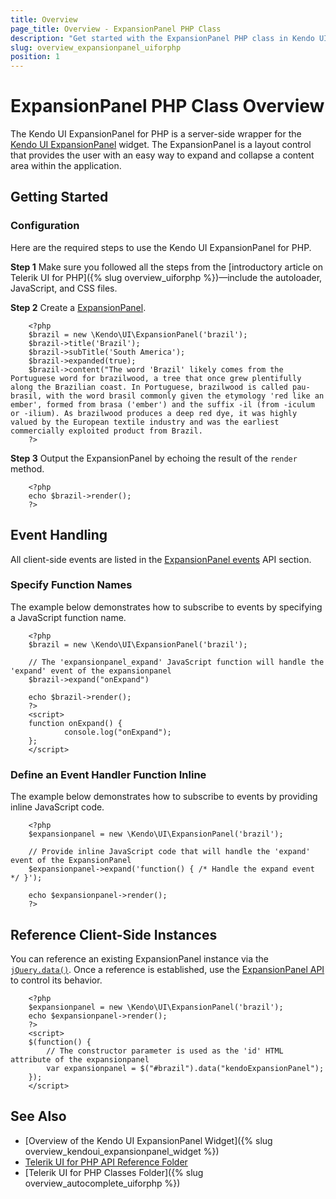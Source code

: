 ```yaml
---
title: Overview
page_title: Overview - ExpansionPanel PHP Class
description: "Get started with the ExpansionPanel PHP class in Kendo UI."
slug: overview_expansionpanel_uiforphp
position: 1
---
```


# ExpansionPanel PHP Class Overview

The Kendo UI ExpansionPanel for PHP is a server-side wrapper for the [Kendo UI ExpansionPanel](/api/javascript/ui/expansionpanel) widget.
The ExpansionPanel is a layout control that provides the user with an easy way to expand and collapse a content area within the application.

## Getting Started

### Configuration

Here are the required steps to use the Kendo UI ExpansionPanel for PHP.

**Step 1** Make sure you followed all the steps from the [introductory article on Telerik UI for PHP]({% slug overview_uiforphp %})&mdash;include the autoloader, JavaScript, and CSS files.

**Step 2** Create a [ExpansionPanel](/api/php/Kendo/UI/ExpansionPanel).


        <?php
        $brazil = new \Kendo\UI\ExpansionPanel('brazil');
        $brazil->title('Brazil');
        $brazil->subTitle('South America');
        $brazil->expanded(true);
        $brazil->content("The word 'Brazil' likely comes from the Portuguese word for brazilwood, a tree that once grew plentifully along the Brazilian coast. In Portuguese, brazilwood is called pau-brasil, with the word brasil commonly given the etymology 'red like an ember', formed from brasa ('ember') and the suffix -il (from -iculum or -ilium). As brazilwood produces a deep red dye, it was highly valued by the European textile industry and was the earliest commercially exploited product from Brazil.
        ?>

**Step 3** Output the ExpansionPanel by echoing the result of the `render` method.


        <?php
        echo $brazil->render();
        ?>

## Event Handling

All client-side events are listed in the [ExpansionPanel events](/api/javascript/ui/expansionpanel#events) API section.

### Specify Function Names

The example below demonstrates how to subscribe to events by specifying a JavaScript function name.



        <?php
        $brazil = new \Kendo\UI\ExpansionPanel('brazil');

        // The 'expansionpanel_expand' JavaScript function will handle the 'expand' event of the expansionpanel
        $brazil->expand("onExpand")

        echo $brazil->render();
        ?>
        <script>
        function onExpand() {
                console.log("onExpand");
        };
        </script>

### Define an Event Handler Function Inline

The example below demonstrates how to subscribe to events by providing inline JavaScript code.



        <?php
        $expansionpanel = new \Kendo\UI\ExpansionPanel('brazil');

        // Provide inline JavaScript code that will handle the 'expand' event of the ExpansionPanel
        $expansionpanel->expand('function() { /* Handle the expand event */ }');

        echo $expansionpanel->render();
        ?>

<!--*-->
## Reference Client-Side Instances

You can reference an existing ExpansionPanel instance via the [`jQuery.data()`](https://api.jquery.com/jQuery.data/). Once a reference is established, use the [ExpansionPanel API](/api/javascript/ui/expansionpanel#methods) to control its behavior.



        <?php
        $expansionpanel = new \Kendo\UI\ExpansionPanel('brazil');
        echo $expansionpanel->render();
        ?>
        <script>
        $(function() {
            // The constructor parameter is used as the 'id' HTML attribute of the expansionpanel
            var expansionpanel = $("#brazil").data("kendoExpansionPanel");
        });
        </script>

## See Also

* [Overview of the Kendo UI ExpansionPanel Widget]({% slug overview_kendoui_expansionpanel_widget %})
* [Telerik UI for PHP API Reference Folder](/api/php/Kendo/UI/AutoComplete)
* [Telerik UI for PHP Classes Folder]({% slug overview_autocomplete_uiforphp %})
